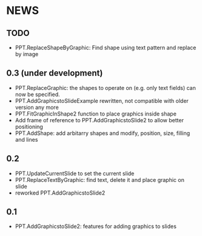 # NEWS

## TODO
* PPT.ReplaceShapeByGraphic: Find shape using text pattern and replace by image
 
## 0.3 (under development)

* PPT.ReplaceGraphic: the shapes to operate on (e.g. only text fields) can now be specified.
* PPT.AddGraphicstoSlideExample rewritten, not compatible with older version any more
* PPT.FitGraphicInShape2 function to place graphics inside shape
* Add frame of reference to PPT.AddGraphicstoSlide2 to allow better positioning
* PPT.AddShape: add arbitarry shapes and modify, position, size, filling and lines

## 0.2

* PPT.UpdateCurrentSlide to set the current slide
* PPT.ReplaceTextByGraphic: find text, delete it and place graphic on slide
* reworked PPT.AddGraphicstoSlide2

## 0.1

* PPT.AddGraphicstoSlide2: features for adding graphics to slides
